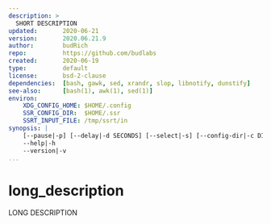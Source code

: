 ```yaml
---
description: >
  SHORT DESCRIPTION
updated:       2020-06-21
version:       2020.06.21.9
author:        budRich
repo:          https://github.com/budlabs
created:       2020-06-19
type:          default
license:       bsd-2-clause
dependencies:  [bash, gawk, sed, xrandr, slop, libnotify, dunstify]
see-also:      [bash(1), awk(1), sed(1)]
environ:
    XDG_CONFIG_HOME: $HOME/.config
    SSR_CONFIG_DIR:  $HOME/.ssr
    SSRT_INPUT_FILE: /tmp/ssrt/in
synopsis: |
    [--pause|-p] [--delay|-d SECONDS] [--select|-s] [--config-dir|-c DIR] [--input-file|-i FILE]
    --help|-h
    --version|-v
...
```


# long_description

LONG DESCRIPTION
